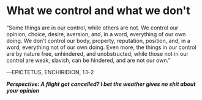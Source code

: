 # What we control and what we don't

“Some things are in our control, while others are not. 
We control our opinion, choice, desire, aversion, and, in a word, everything of our own doing. 
We don’t control our body, property, reputation, position, and, in a word, everything not of our own doing. 
Even more, the things in our control are by nature free, unhindered, and unobstructed, 
while those not in our control are weak, slavish, can be hindered, and are not our own.”

—EPICTETUS, ENCHIRIDION, 1.1–2

***Perspective: A flight got cancelled? I bet the weather gives no shit about your opinion***
